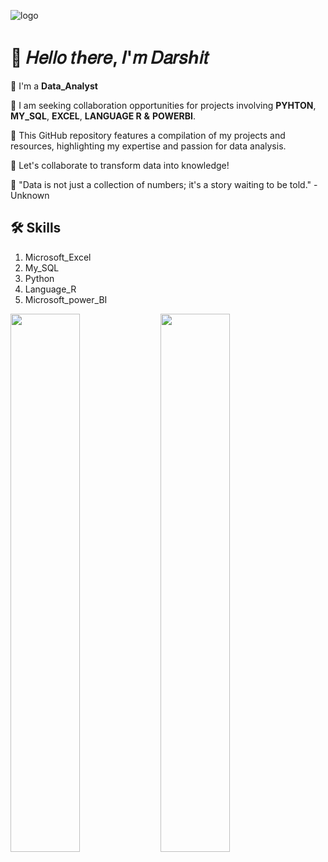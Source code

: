 ![logo](github.com/DarshitDoesAnalysis/DarshitDoesAnalysis/blob/main/wallpaperflare-cropped.jpg)
# 👋 𝐻𝑒𝑙𝑙𝑜 𝑡ℎ𝑒𝑟𝑒, 𝐼'𝑚 𝐷𝑎𝑟𝑠ℎ𝑖𝑡

🌱  I'm a **Data_Analyst**

💞️  I am seeking collaboration opportunities for projects involving 
          **PYHTON**, **MY_SQL**, **EXCEL**, **LANGUAGE R** **&** **POWERBI**. 

🌱  This GitHub repository features a compilation of my projects and resources, highlighting my expertise and passion for data analysis. 

👀  Let's collaborate to transform data into knowledge!

💞️  "Data is not just a collection of numbers; it's a story waiting to be told." - Unknown

## 🛠 Skills

1.	Microsoft_Excel
2.	My_SQL
3.	Python  
4.	Language_R
5.	Microsoft_power_BI



<img align="left" width="47%" src="https://github-readme-stats.vercel.app/api?username=DarshitDoesAnalysis&show_icons=true&theme=transparent"/>

<img align="left" width="47%" src="https://github-readme-stats.vercel.app/api/top-langs/?username=DarshitDoesAnalysis&layout=compact"/>

